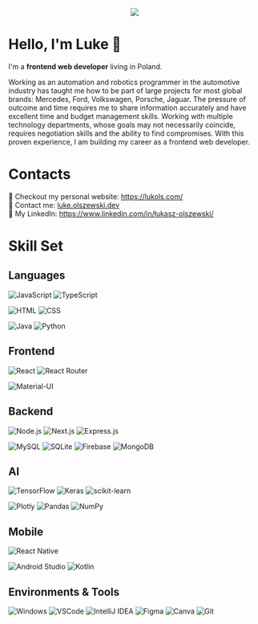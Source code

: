 <p align="center">
<img src="https://media.giphy.com/media/M7gtacN7aPNsc/giphy.gif">
</p>

# Hello, I'm Luke 👋

I'm a **frontend web developer** living in Poland.

Working as an automation and robotics programmer in the automotive industry has taught me how to be part of large projects for most global brands: Mercedes, Ford, Volkswagen, Porsche, Jaguar. The pressure of outcome and time requires me to share information accurately and have excellent time and budget management skills. Working with multiple technology departments, whose goals may not necessarily coincide, requires negotiation skills and the ability to find compromises. With this proven experience, I am building my career as a frontend web developer.

# Contacts

:sparkling_heart: Checkout my personal website: https://lukols.com/ <br/>
:e-mail: Contact me: [luke.olszewski.dev](mailto:lukols.dev@gmail.com) <br/>
:necktie: My LinkedIn: https://www.linkedin.com/in/łukasz-olszewski/ <br/>

# Skill Set

## Languages
<img alt="JavaScript" src="https://img.shields.io/badge/-JavaScript-F7DF1E?style=for-the-badge&logo=JavaScript&logoColor=white" />  <img alt="TypeScript" src="https://img.shields.io/badge/-TypeScript-3178C6?style=for-the-badge&logo=TypeScript&logoColor=white" /> 

<img alt="HTML" src="https://img.shields.io/badge/-HTML5-E34F26?style=for-the-badge&logo=HTML5&logoColor=white" /> <img alt="CSS" src="https://img.shields.io/badge/-CSS3-1572B6?style=for-the-badge&logo=CSS3&logoColor=white" />

<img alt="Java" src="https://img.shields.io/badge/-Java-007396?style=for-the-badge&logo=Java&logoColor=white" /> ![Python](https://img.shields.io/badge/python-3670A0?style=for-the-badge&logo=python&logoColor=ffdd54)

## Frontend
<img alt="React" src="https://img.shields.io/badge/-React-61DAFB?style=for-the-badge&logo=React&logoColor=white" /> <img alt="React Router" src="https://img.shields.io/badge/-React%20Router-CA4245?style=for-the-badge&logo=React%20Router&logoColor=white" /> 

<img alt="Material-UI" src="https://img.shields.io/badge/-Material%20UI-0081CB?style=for-the-badge&logo=Material-UI&logoColor=white" />

## Backend
<img alt="Node.js" src="https://img.shields.io/badge/-Node.js-339933?style=for-the-badge&logo=Node.js&logoColor=white" /> <img alt="Next.js" src="https://img.shields.io/badge/-Next.js-000000?style=for-the-badge&logo=Next.js&logoColor=white" /> ![Express.js](https://img.shields.io/badge/express.js-%23404d59.svg?style=for-the-badge&logo=express&logoColor=%2361DAFB)

<img alt="MySQL" src="https://img.shields.io/badge/-MySQL-4479A1?style=for-the-badge&logo=MySQL&logoColor=white" /> 	![SQLite](https://img.shields.io/badge/sqlite-%2307405e.svg?style=for-the-badge&logo=sqlite&logoColor=white) ![Firebase](https://img.shields.io/badge/firebase-%23039BE5.svg?style=for-the-badge&logo=firebase) ![MongoDB](https://img.shields.io/badge/MongoDB-%234ea94b.svg?style=for-the-badge&logo=mongodb&logoColor=white)

## AI
![TensorFlow](https://img.shields.io/badge/TensorFlow-%23FF6F00.svg?style=for-the-badge&logo=TensorFlow&logoColor=white) ![Keras](https://img.shields.io/badge/Keras-%23D00000.svg?style=for-the-badge&logo=Keras&logoColor=white) ![scikit-learn](https://img.shields.io/badge/scikit--learn-%23F7931E.svg?style=for-the-badge&logo=scikit-learn&logoColor=white)

![Plotly](https://img.shields.io/badge/Plotly-%233F4F75.svg?style=for-the-badge&logo=plotly&logoColor=white) ![Pandas](https://img.shields.io/badge/pandas-%23150458.svg?style=for-the-badge&logo=pandas&logoColor=white) ![NumPy](https://img.shields.io/badge/numpy-%23013243.svg?style=for-the-badge&logo=numpy&logoColor=white)

## Mobile
![React Native](https://img.shields.io/badge/react_native-%2320232a.svg?style=for-the-badge&logo=react&logoColor=%2361DAFB) 	

![Android Studio](https://img.shields.io/badge/Android%20Studio-3DDC84.svg?style=for-the-badge&logo=android-studio&logoColor=white) ![Kotlin](https://img.shields.io/badge/kotlin-%230095D5.svg?style=for-the-badge&logo=kotlin&logoColor=white) 

## Environments & Tools
<img alt="Windows" src="https://img.shields.io/badge/-Windows-0078D6?style=for-the-badge&logo=Windows&logoColor=white" /> <img alt="VSCode" src="https://img.shields.io/badge/-VSCode-007ACC?style=for-the-badge&logo=visual-studio-code&logoColor=white" /> ![IntelliJ IDEA](https://img.shields.io/badge/IntelliJIDEA-000000.svg?style=for-the-badge&logo=intellij-idea&logoColor=white) <img alt="Figma" src="https://img.shields.io/badge/-Figma-F24E1E?style=for-the-badge&logo=Figma&logoColor=white" /> ![Canva](https://img.shields.io/badge/Canva-%2300C4CC.svg?style=for-the-badge&logo=Canva&logoColor=white) <img alt="Git" src="https://img.shields.io/badge/-Git-F05032?style=for-the-badge&logo=Git&logoColor=white" />

